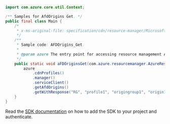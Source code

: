 ```java
import com.azure.core.util.Context;

/** Samples for AfdOrigins Get. */
public final class Main {
    /*
     * x-ms-original-file: specification/cdn/resource-manager/Microsoft.Cdn/stable/2021-06-01/examples/AFDOrigins_Get.json
     */
    /**
     * Sample code: AFDOrigins_Get.
     *
     * @param azure The entry point for accessing resource management APIs in Azure.
     */
    public static void aFDOriginsGet(com.azure.resourcemanager.AzureResourceManager azure) {
        azure
            .cdnProfiles()
            .manager()
            .serviceClient()
            .getAfdOrigins()
            .getWithResponse("RG", "profile1", "origingroup1", "origin1", Context.NONE);
    }
}
```

Read the [SDK documentation](https://github.com/Azure/azure-sdk-for-java/blob/azure-resourcemanager_2.15.0/sdk/resourcemanager/azure-resourcemanager/README.md) on how to add the SDK to your project and authenticate.

